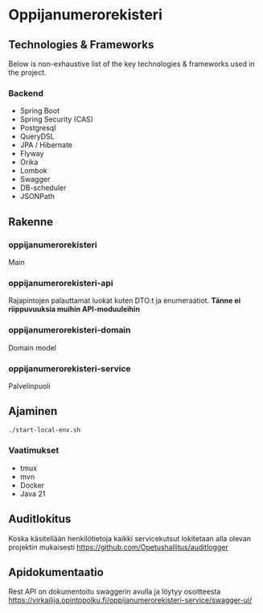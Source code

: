 # Oppijanumerorekisteri

## Technologies & Frameworks

Below is non-exhaustive list of the key technologies & frameworks used in the project.

### Backend

* Spring Boot
* Spring Security (CAS)
* Postgresql
* QueryDSL
* JPA / Hibernate
* Flyway
* Orika
* Lombok
* Swagger
* DB-scheduler
* JSONPath

## Rakenne
### oppijanumerorekisteri
Main
### oppijanumerorekisteri-api
Rajapintojen palauttamat luokat kuten DTO:t ja enumeraatiot. **Tänne ei riippuvuuksia muihin API-moduuleihin**
### oppijanumerorekisteri-domain
Domain model
### oppijanumerorekisteri-service
Palvelinpuoli

## Ajaminen

```bash
./start-local-env.sh
```

### Vaatimukset

* tmux
* mvn
* Docker
* Java 21

## Auditlokitus
Koska käsitellään henkilötietoja kaikki servicekutsut lokitetaan alla olevan projektin mukaisesti
https://github.com/Opetushallitus/auditlogger

## Apidokumentaatio
Rest API on dokumentoitu swaggerin avulla ja löytyy osoitteesta https://virkailija.opintopolku.fi/oppijanumerorekisteri-service/swagger-ui/
